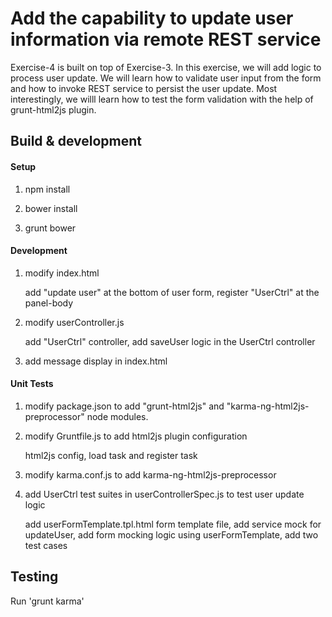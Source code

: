 # Add the capability to update user information via remote REST service

Exercise-4 is built on top of Exercise-3. In this exercise, we will add logic to process user update. We will learn how to validate user input from the form and how to invoke REST service to persist the user update. Most interestingly, we willl learn how to test the form validation with the help of grunt-html2js plugin.

## Build & development

#### Setup

1. npm install

2. bower install

3. grunt bower

#### Development

1. modify index.html

    add "update user" at the bottom of user form, register "UserCtrl" at the panel-body

2. modify userController.js

    add "UserCtrl" controller, add saveUser logic in the UserCtrl controller 

3. add message display in index.html

#### Unit Tests

1. modify package.json to add "grunt-html2js" and "karma-ng-html2js-preprocessor" node modules.

2. modify Gruntfile.js to add html2js plugin configuration

    html2js config, load task and register task
    
3. modify karma.conf.js to add karma-ng-html2js-preprocessor

4. add UserCtrl test suites in userControllerSpec.js to test user update logic

    add userFormTemplate.tpl.html form template file, add service mock for updateUser, add form mocking logic using userFormTemplate, add two test cases

## Testing

Run 'grunt karma'
